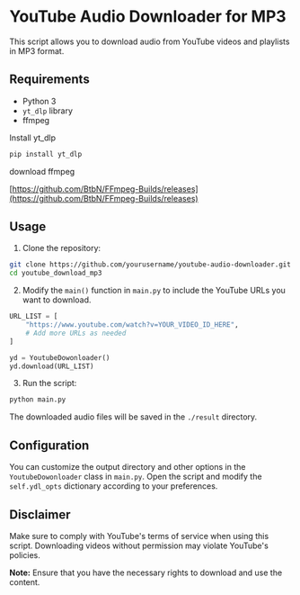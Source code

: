 # YouTube Audio Downloader for MP3

This script allows you to download audio from YouTube videos and playlists in MP3 format.

## Requirements

- Python 3
- `yt_dlp` library
- ffmpeg

Install yt_dlp

```bash
pip install yt_dlp
```

download ffmpeg

[https://github.com/BtbN/FFmpeg-Builds/releases](https://github.com/BtbN/FFmpeg-Builds/releases)

## Usage

1. Clone the repository:

```bash
git clone https://github.com/yourusername/youtube-audio-downloader.git
cd youtube_download_mp3
```

2. Modify the `main()` function in `main.py` to include the YouTube URLs you want to download.

```python
URL_LIST = [
    "https://www.youtube.com/watch?v=YOUR_VIDEO_ID_HERE",
    # Add more URLs as needed
]

yd = YoutubeDowonloader()
yd.download(URL_LIST)
```

3. Run the script:

```bash
python main.py
```

The downloaded audio files will be saved in the `./result` directory.

## Configuration

You can customize the output directory and other options in the `YoutubeDowonloader` class in `main.py`. Open the script and modify the `self.ydl_opts` dictionary according to your preferences.

## Disclaimer

Make sure to comply with YouTube's terms of service when using this script. Downloading videos without permission may violate YouTube's policies.

**Note:** Ensure that you have the necessary rights to download and use the content.